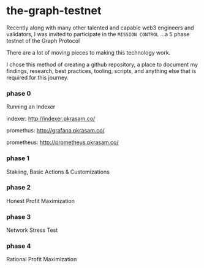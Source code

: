# the-graph-testnet

Recently along with many other talented and capable web3 engineers and validators, I was invited to participate in the `MISSION CONTROL` ...a 5 phase testnet of the Graph Protocol

There are a lot of moving pieces to making this technology work.

I chose this method of creating a github repository, a place to document my findings, research, best practices, tooling, scripts, and anything else that is required for this journey.

### phase 0
Running an Indexer

indexer: http://indexer.pkrasam.co/

promethus: http://grafana.pkrasam.co/

prometheus: http://prometheus.pkrasam.co/


### phase 1
Stakiing, Basic Actions & Customizations

### phase 2
Honest Profit Maximization

### phase 3
Network Stress Test

### phase 4
Rational Profit Maximization

